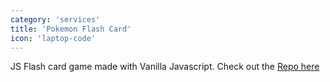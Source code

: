```yaml
---
category: 'services'
title: 'Pokemon Flash Card'
icon: 'laptop-code'
---
```

JS Flash card game made with Vanilla Javascript. Check out the [Repo here](https://github.com/sokradyschey/Pokemon-Flash-Cards)
